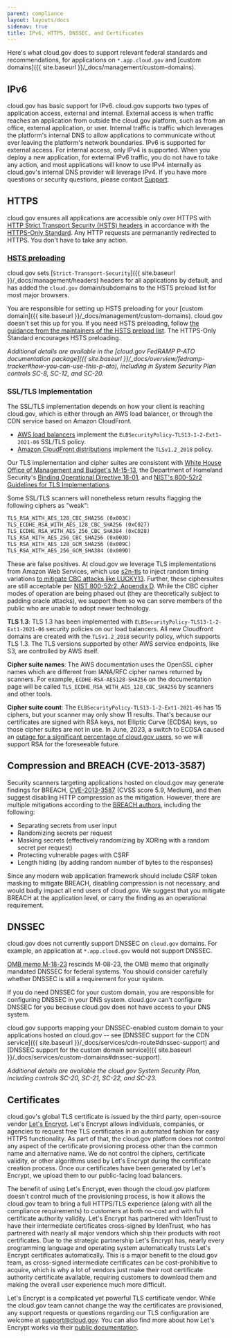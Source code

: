 ```yaml
---
parent: compliance
layout: layouts/docs
sidenav: true
title: IPv6, HTTPS, DNSSEC, and Certificates
---
```


Here's what cloud.gov does to support relevant federal standards and recommendations, for applications on `*.app.cloud.gov` and [custom domains]({{ site.baseurl }}/_docs/management/custom-domains).

## IPv6

cloud.gov has basic support for IPv6. cloud.gov supports two types of application access, external and internal. External access is when traffic reaches an application from outside the cloud.gov platform, such as from an office, external application, or user. Internal traffic is traffic which leverages the platform's internal DNS to allow applications to communicate without ever leaving the platform's network boundaries. IPv6 is supported for external access. For internal access, only IPv4 is supported. When you deploy a new application, for external IPv6 traffic, you do not have to take any action, and most applications will know to use IPv4 internally as cloud.gov's internal DNS provider will leverage IPv4. If you have more questions or security questions, please contact [Support](mailto:support@cloud.gov).

## HTTPS

cloud.gov ensures all applications are accessible only over HTTPS with [HTTP Strict Transport Security (HSTS) headers](https://https.cio.gov/hsts/) in accordance with the [HTTPS-Only Standard](https://https.cio.gov/). Any HTTP requests are permanantly redirected to HTTPS. You don't have to take any action.

### [HSTS preloading](https://https.cio.gov/guide/#options-for-hsts-compliance)

cloud.gov sets [`Strict-Transport-Security`]({{ site.baseurl }}/_docs/management/headers) headers for all applications by default, and has added the `cloud.gov` domain/subdomains to the HSTS preload list for most major browsers.

You are responsible for setting up HSTS preloading for your [custom domain]({{ site.baseurl }}/_docs/management/custom-domains). cloud.gov doesn't set this up for you. If you need HSTS preloading, follow [the guidance from the maintainers of the HSTS preload list](https://hstspreload.org/#opt-in). The HTTPS-Only Standard encourages HSTS preloading.

*Additional details are available in the [cloud.gov FedRAMP P-ATO documentation package]({{ site.baseurl }}/_docs/overview/fedramp-tracker#how-you-can-use-this-p-ato), including in System Security Plan controls SC-8, SC-12, and SC-20.*

### SSL/TLS Implementation

The SSL/TLS implementation depends on how your client is reaching cloud.gov, which is either through an AWS load balancer, or through the CDN service based on Amazon CloudFront.

* [AWS load balancers](https://docs.aws.amazon.com/elasticloadbalancing/latest/application/create-https-listener.html#tls13-security-policies) implement the `ELBSecurityPolicy-TLS13-1-2-Ext1-2021-06` SSL/TLS policy.
* [Amazon CloudFront distributions](https://docs.aws.amazon.com/AmazonCloudFront/latest/DeveloperGuide/secure-connections-supported-viewer-protocols-ciphers.html#secure-connections-supported-ciphers) implement the `TLSv1.2_2018` policy.

Our TLS implementation and cipher suites are consistent with [White House Office of Management and Budget's M-15-13](https://https.cio.gov/), the Department of Homeland Security's [Binding Operational Directive 18-01](https://cyber.dhs.gov/bod/18-01/), and [NIST's 800-52r2 Guidelines for TLS Implementations](https://nvlpubs.nist.gov/nistpubs/SpecialPublications/NIST.SP.800-52r2.pdf).

Some SSL/TLS scanners will nonetheless return results flagging the following ciphers as "weak":

```txt
TLS_RSA_WITH_AES_128_CBC_SHA256 (0x003C)
TLS_ECDHE_RSA_WITH_AES_128_CBC_SHA256 (0xC027)
TLS_ECDHE_RSA_WITH_AES_256_CBC_SHA384 (0xC028)
TLS_RSA_WITH_AES_256_CBC_SHA256 (0x003D)
TLS_RSA_WITH_AES_128_GCM_SHA256 (0x009C)
TLS_RSA_WITH_AES_256_GCM_SHA384 (0x009D)
```

These are false positives. At cloud.gov we leverage TLS implementations from Amazon Web Services, which use [s2n-tls](https://github.com/aws/s2n-tls) to inject random timing variations [to mitigate CBC attacks like LUCKY13](https://aws.amazon.com/blogs/security/s2n-and-lucky-13/). Further, these ciphersuites are still acceptable per [NIST 800-52r2, Appendix D](https://nvlpubs.nist.gov/nistpubs/SpecialPublications/NIST.SP.800-52r2.pdf#%5B%7B%22num%22%3A174%2C%22gen%22%3A0%7D%2C%7B%22name%22%3A%22XYZ%22%7D%2C70%2C719%2C0%5D).
While the CBC cipher modes of operation are being phased out (they are theoretically subject to padding oracle attacks), we support them so we can serve members of the public who are unable to adopt newer technology.

**TLS 1.3**: TLS 1.3 has been implemented with `ELBSecurityPolicy-TLS13-1-2-Ext1-2021-06` security policies on our load balancers. All new Cloudfront domains are created with the `TLSv1.2_2018` security policy, which supports TLS 1.3. The TLS versions supported by other AWS service endpoints, like S3, are controlled by AWS itself.

**Cipher suite names**: The AWS documentation uses the OpenSSL cipher names which are different from IANA/RFC cipher names returned by scanners. For example, `ECDHE-RSA-AES128-SHA256` on the documentation page will be called `TLS_ECDHE_RSA_WITH_AES_128_CBC_SHA256` by scanners and other tools.

**Cipher suite count**: The `ELBSecurityPolicy-TLS13-1-2-Ext1-2021-06` has 15 ciphers, but your scanner may only show 11 results. That's because our certificates are signed with RSA keys, not Elliptic Curve (ECDSA) keys, so those cipher suites are not in use. In June, 2023, a switch to ECDSA caused an [outage for a significant percentage of cloud.gov users](https://cloudgov.statuspage.io/incidents/vz9t74zm7zw8), so we will support RSA for the foreseeable future.

## Compression and BREACH (CVE-2013-3587)

Security scanners targeting applications hosted on cloud.gov may generate findings for
BREACH, [CVE-2013-3587](https://nvd.nist.gov/vuln/detail/CVE-2013-3587) (CVSS score 5.9, Medium),
and then suggest disabling HTTP compression as the mitigation. However, there are multiple mitigations
according to the [BREACH authors](https://breachattack.com), including the following:

* Separating secrets from user input
* Randomizing secrets per request
* Masking secrets (effectively randomizing by XORing with a random secret per request)
* Protecting vulnerable pages with CSRF
* Length hiding (by adding random number of bytes to the responses)

Since any modern web application framework should include CSRF token masking to mitigate BREACH,
disabling compression is not necessary, and would badly impact all end users of cloud.gov. We
suggest that you mitigate BREACH at the application level, or carry the finding as an operational
requirement.

## DNSSEC

cloud.gov does not currently support DNSSEC on `cloud.gov` domains. For example, an application at `*.app.cloud.gov` would not support DNSSEC.

[OMB memo M-18-23](https://www.whitehouse.gov/wp-content/uploads/2018/08/M-18-23.pdf) rescinds M-08-23, the OMB memo that originally mandated DNSSEC for federal systems. You should consider carefully whether DNSSEC is still a requirement for your system.

If you do need DNSSEC for your custom domain, you are responsible for configuring DNSSEC in your DNS system. cloud.gov can't configure DNSSEC for you because cloud.gov does not have access to your DNS system.

cloud.gov supports mapping your DNSSEC-enabled custom domain to your applications hosted on cloud.gov -- see [DNSSEC support for the CDN service]({{ site.baseurl }}/_docs/services/cdn-route#dnssec-support) and [DNSSEC support for the custom domain service]({{ site.baseurl }}/_docs/services/custom-domains#dnssec-support).

*Additional details are available the cloud.gov System Security Plan, including controls SC-20, SC-21, SC-22, and SC-23.*

## Certificates

cloud.gov's global TLS certificate is issued by the third party, open-source vendor [Let's Encrypt](https://letsencrypt.org/). Let's Encrypt allows individuals, companies, or agencies to request free TLS certificates in an automated fashion for easy HTTPS functionality. As part of that, the cloud.gov platform does not control any aspect of the certificate provisioning process other than the common name and alternative name. We do not control the ciphers, certificate validity, or other algorithms used by Let's Encrypt during the certificate creation process. Once our certificates have been generated by Let's Encrypt, we upload them to our public-facing load balancers.

The benefit of using Let's Encrypt, even though the cloud.gov platform doesn't control much of the provisioning process, is how it allows the cloud.gov team to bring a full HTTPS/TLS experience (along with all the compliance requirements) to customers at both no-cost and with full certificate authority validity. Let's Encrypt has partnered with IdenTrust to have their intermediate certificates cross-signed by IdenTrust, who has partnered with nearly all major vendors which ship their products with root certificates. Due to the strategic partnership Let's Encrypt has, nearly every programming language and operating system automatically trusts Let's Encrypt certificates automatically. This is a major benefit to the cloud.gov team, as cross-signed intermediate certificates can be cost-prohibitive to acquire, which is why a lot of vendors just make their root certificate authority certificate available, requiring customers to download them and making the overall user experience much more difficult.

Let's Encrypt is a complicated yet powerful TLS certificate vendor. While the cloud.gov team cannot change the way the certificates are provisioned, any support requests or questions regarding our TLS configuration are welcome at [support@cloud.gov](mailto:support@cloud.gov?subject=TLS%20Certificate%20Questions). You can also find more about how Let's Encrypt works via their [public documentation](https://letsencrypt.org/docs/).
